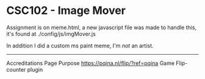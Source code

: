 # CSC102 - Image Mover

Assignment is on meme.html, a new javascript file was made to handle this, it's found at ./config/js/imgMover.js

In addition I did a custom ms paint meme, I'm *not* an artist.

___________

Accreditations				Page		Purpose
https://pqina.nl/flip/?ref=pqina	Game		Flip-counter plugin
